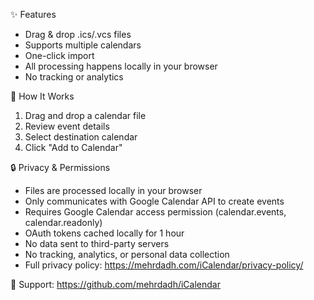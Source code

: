 ✨ Features

- Drag & drop .ics/.vcs files
- Supports multiple calendars
- One-click import
- All processing happens locally in your browser
- No tracking or analytics

🚀 How It Works

1. Drag and drop a calendar file
2. Review event details
3. Select destination calendar
4. Click "Add to Calendar"

🔒 Privacy & Permissions

- Files are processed locally in your browser
- Only communicates with Google Calendar API to create events
- Requires Google Calendar access permission (calendar.events, calendar.readonly)
- OAuth tokens cached locally for 1 hour
- No data sent to third-party servers
- No tracking, analytics, or personal data collection
- Full privacy policy: https://mehrdadh.com/iCalendar/privacy-policy/

💬 Support: https://github.com/mehrdadh/iCalendar
